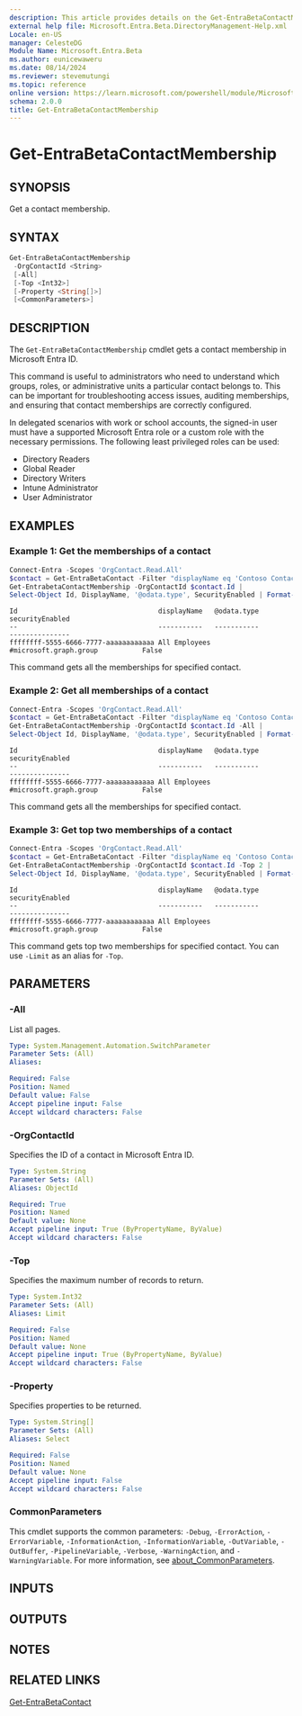 ```yaml
---
description: This article provides details on the Get-EntraBetaContactMembership command.
external help file: Microsoft.Entra.Beta.DirectoryManagement-Help.xml
Locale: en-US
manager: CelesteDG
Module Name: Microsoft.Entra.Beta
ms.author: eunicewaweru
ms.date: 08/14/2024
ms.reviewer: stevemutungi
ms.topic: reference
online version: https://learn.microsoft.com/powershell/module/Microsoft.Entra.Beta/Get-EntraBetaContactMembership
schema: 2.0.0
title: Get-EntraBetaContactMembership
---
```


# Get-EntraBetaContactMembership

## SYNOPSIS

Get a contact membership.

## SYNTAX

```powershell
Get-EntraBetaContactMembership
 -OrgContactId <String>
 [-All]
 [-Top <Int32>]
 [-Property <String[]>]
 [<CommonParameters>]
```

## DESCRIPTION

The `Get-EntraBetaContactMembership` cmdlet gets a contact membership in Microsoft Entra ID.

This command is useful to administrators who need to understand which groups, roles, or administrative units a particular contact belongs to. This can be important for troubleshooting access issues, auditing memberships, and ensuring that contact memberships are correctly configured.

In delegated scenarios with work or school accounts, the signed-in user must have a supported Microsoft Entra role or a custom role with the necessary permissions. The following least privileged roles can be used:

- Directory Readers
- Global Reader
- Directory Writers
- Intune Administrator
- User Administrator

## EXAMPLES

### Example 1: Get the memberships of a contact

```powershell
Connect-Entra -Scopes 'OrgContact.Read.All'
$contact = Get-EntraBetaContact -Filter "displayName eq 'Contoso Contact'"
Get-EntrabetaContactMembership -OrgContactId $contact.Id |
Select-Object Id, DisplayName, '@odata.type', SecurityEnabled | Format-Table -AutoSize
```

```Output
Id                                   displayName   @odata.type            securityEnabled
--                                   -----------   -----------            ---------------
ffffffff-5555-6666-7777-aaaaaaaaaaaa All Employees #microsoft.graph.group           False
```

This command gets all the memberships for specified contact.

### Example 2: Get all memberships of a contact

```powershell
Connect-Entra -Scopes 'OrgContact.Read.All'
$contact = Get-EntraBetaContact -Filter "displayName eq 'Contoso Contact'"
Get-EntraBetaContactMembership -OrgContactId $contact.Id -All |
Select-Object Id, DisplayName, '@odata.type', SecurityEnabled | Format-Table -AutoSize
```

```Output
Id                                   displayName   @odata.type            securityEnabled
--                                   -----------   -----------            ---------------
ffffffff-5555-6666-7777-aaaaaaaaaaaa All Employees #microsoft.graph.group           False
```

This command gets all the memberships for specified contact.

### Example 3: Get top two memberships of a contact

```powershell
Connect-Entra -Scopes 'OrgContact.Read.All'
$contact = Get-EntraBetaContact -Filter "displayName eq 'Contoso Contact'"
Get-EntraBetaContactMembership -OrgContactId $contact.Id -Top 2 |
Select-Object Id, DisplayName, '@odata.type', SecurityEnabled | Format-Table -AutoSize
```

```Output
Id                                   displayName   @odata.type            securityEnabled
--                                   -----------   -----------            ---------------
ffffffff-5555-6666-7777-aaaaaaaaaaaa All Employees #microsoft.graph.group           False
```

This command gets top two memberships for specified contact. You can use `-Limit` as an alias for `-Top`.

## PARAMETERS

### -All

List all pages.

```yaml
Type: System.Management.Automation.SwitchParameter
Parameter Sets: (All)
Aliases:

Required: False
Position: Named
Default value: False
Accept pipeline input: False
Accept wildcard characters: False
```

### -OrgContactId

Specifies the ID of a contact in Microsoft Entra ID.

```yaml
Type: System.String
Parameter Sets: (All)
Aliases: ObjectId

Required: True
Position: Named
Default value: None
Accept pipeline input: True (ByPropertyName, ByValue)
Accept wildcard characters: False
```

### -Top

Specifies the maximum number of records to return.

```yaml
Type: System.Int32
Parameter Sets: (All)
Aliases: Limit

Required: False
Position: Named
Default value: None
Accept pipeline input: True (ByPropertyName, ByValue)
Accept wildcard characters: False
```

### -Property

Specifies properties to be returned.

```yaml
Type: System.String[]
Parameter Sets: (All)
Aliases: Select

Required: False
Position: Named
Default value: None
Accept pipeline input: False
Accept wildcard characters: False
```

### CommonParameters

This cmdlet supports the common parameters: `-Debug`, `-ErrorAction`, `-ErrorVariable`, `-InformationAction`, `-InformationVariable`, `-OutVariable`, `-OutBuffer`, `-PipelineVariable`, `-Verbose`, `-WarningAction`, and `-WarningVariable`. For more information, see [about_CommonParameters](https://go.microsoft.com/fwlink/?LinkID=113216).

## INPUTS

## OUTPUTS

## NOTES

## RELATED LINKS

[Get-EntraBetaContact](Get-EntraBetaContact.md)
